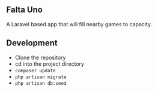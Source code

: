 ## Falta Uno
A Laravel based app that will fill nearby games to capacity.

## Development
- Clone the repository
- cd into the project directory
- `composer update`
- `php artisan migrate`
- `php artisan db:seed` 